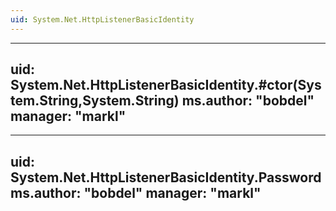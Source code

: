 ```yaml
---
uid: System.Net.HttpListenerBasicIdentity
---
```


---
uid: System.Net.HttpListenerBasicIdentity.#ctor(System.String,System.String)
ms.author: "bobdel"
manager: "markl"
---

---
uid: System.Net.HttpListenerBasicIdentity.Password
ms.author: "bobdel"
manager: "markl"
---
